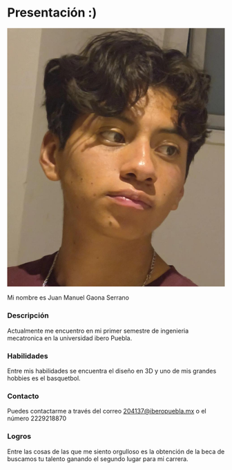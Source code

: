 # Presentación :) 


![Diagrama del sistema](recursos/imgs/mi_foto.jpg)

Mi nombre es Juan Manuel Gaona Serrano 

### Descripción 

Actualmente me encuentro en mi primer semestre de ingenieria mecatronica en la universidad ibero Puebla.

### Habilidades 

Entre mis habilidades se encuentra el diseño en 3D y uno de mis grandes hobbies es el basquetbol.

### Contacto 

Puedes contactarme a través del correo 204137@iberopuebla.mx o el número 2229218870

### Logros 

Entre las cosas de las que me siento orgulloso es la obtención de la beca de buscamos tu talento ganando el segundo lugar para mi carrera.

